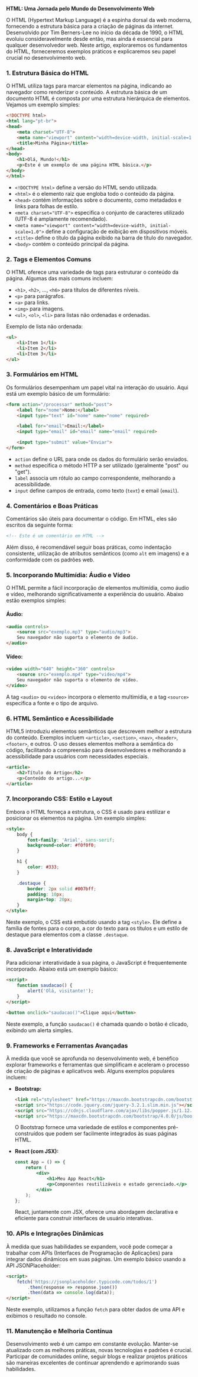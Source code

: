 **HTML: Uma Jornada pelo Mundo do Desenvolvimento Web**

O HTML (Hypertext Markup Language) é a espinha dorsal da web moderna, fornecendo a estrutura básica para a criação de páginas da internet. Desenvolvido por Tim Berners-Lee no início da década de 1990, o HTML evoluiu consideravelmente desde então, mas ainda é essencial para qualquer desenvolvedor web. Neste artigo, exploraremos os fundamentos do HTML, forneceremos exemplos práticos e explicaremos seu papel crucial no desenvolvimento web.

### **1. Estrutura Básica do HTML**

O HTML utiliza tags para marcar elementos na página, indicando ao navegador como renderizar o conteúdo. A estrutura básica de um documento HTML é composta por uma estrutura hierárquica de elementos. Vejamos um exemplo simples:

```html
<!DOCTYPE html>
<html lang="pt-br">
<head>
    <meta charset="UTF-8">
    <meta name="viewport" content="width=device-width, initial-scale=1.0">
    <title>Minha Página</title>
</head>
<body>
    <h1>Olá, Mundo!</h1>
    <p>Este é um exemplo de uma página HTML básica.</p>
</body>
</html>
```

- `<!DOCTYPE html>` define a versão do HTML sendo utilizada.
- `<html>` é o elemento raiz que engloba todo o conteúdo da página.
- `<head>` contém informações sobre o documento, como metadados e links para folhas de estilo.
- `<meta charset="UTF-8">` especifica o conjunto de caracteres utilizado (UTF-8 é amplamente recomendado).
- `<meta name="viewport" content="width=device-width, initial-scale=1.0">` define a configuração de exibição em dispositivos móveis.
- `<title>` define o título da página exibido na barra de título do navegador.
- `<body>` contém o conteúdo principal da página.

### **2. Tags e Elementos Comuns**

O HTML oferece uma variedade de tags para estruturar o conteúdo da página. Algumas das mais comuns incluem:

- `<h1>`, `<h2>`, ..., `<h6>` para títulos de diferentes níveis.
- `<p>` para parágrafos.
- `<a>` para links.
- `<img>` para imagens.
- `<ul>`, `<ol>`, `<li>` para listas não ordenadas e ordenadas.

Exemplo de lista não ordenada:

```html
<ul>
    <li>Item 1</li>
    <li>Item 2</li>
    <li>Item 3</li>
</ul>
```

### **3. Formulários em HTML**

Os formulários desempenham um papel vital na interação do usuário. Aqui está um exemplo básico de um formulário:

```html
<form action="/processar" method="post">
    <label for="nome">Nome:</label>
    <input type="text" id="nome" name="nome" required>

    <label for="email">Email:</label>
    <input type="email" id="email" name="email" required>

    <input type="submit" value="Enviar">
</form>
```

- `action` define o URL para onde os dados do formulário serão enviados.
- `method` especifica o método HTTP a ser utilizado (geralmente "post" ou "get").
- `label` associa um rótulo ao campo correspondente, melhorando a acessibilidade.
- `input` define campos de entrada, como texto (`text`) e email (`email`).

### **4. Comentários e Boas Práticas**

Comentários são úteis para documentar o código. Em HTML, eles são escritos da seguinte forma:

```html
<!-- Este é um comentário em HTML -->
```

Além disso, é recomendável seguir boas práticas, como indentação consistente, utilização de atributos semânticos (como `alt` em imagens) e a conformidade com os padrões web.

### **5. Incorporando Multimídia: Áudio e Vídeo**

O HTML permite a fácil incorporação de elementos multimídia, como áudio e vídeo, melhorando significativamente a experiência do usuário. Abaixo estão exemplos simples:

#### Áudio:
```html
<audio controls>
    <source src="exemplo.mp3" type="audio/mp3">
    Seu navegador não suporta o elemento de áudio.
</audio>
```

#### Vídeo:
```html
<video width="640" height="360" controls>
    <source src="exemplo.mp4" type="video/mp4">
    Seu navegador não suporta o elemento de vídeo.
</video>
```

A tag `<audio>` ou `<video>` incorpora o elemento multimídia, e a tag `<source>` especifica a fonte e o tipo de arquivo.

### **6. HTML Semântico e Acessibilidade**

HTML5 introduziu elementos semânticos que descrevem melhor a estrutura do conteúdo. Exemplos incluem `<article>`, `<section>`, `<nav>`, `<header>`, `<footer>`, e outros. O uso desses elementos melhora a semântica do código, facilitando a compreensão para desenvolvedores e melhorando a acessibilidade para usuários com necessidades especiais.

```html
<article>
    <h2>Título do Artigo</h2>
    <p>Conteúdo do artigo...</p>
</article>
```

### **7. Incorporando CSS: Estilo e Layout**

Embora o HTML forneça a estrutura, o CSS é usado para estilizar e posicionar os elementos na página. Um exemplo simples:

```html
<style>
    body {
        font-family: 'Arial', sans-serif;
        background-color: #f0f0f0;
    }

    h1 {
        color: #333;
    }

    .destaque {
        border: 2px solid #007bff;
        padding: 10px;
        margin-top: 20px;
    }
</style>
```

Neste exemplo, o CSS está embutido usando a tag `<style>`. Ele define a família de fontes para o corpo, a cor do texto para os títulos e um estilo de destaque para elementos com a classe `.destaque`.

### **8. JavaScript e Interatividade**

Para adicionar interatividade à sua página, o JavaScript é frequentemente incorporado. Abaixo está um exemplo básico:

```html
<script>
    function saudacao() {
        alert('Olá, visitante!');
    }
</script>

<button onclick="saudacao()">Clique aqui</button>
```

Neste exemplo, a função `saudacao()` é chamada quando o botão é clicado, exibindo um alerta simples.

### **9. Frameworks e Ferramentas Avançadas**

À medida que você se aprofunda no desenvolvimento web, é benéfico explorar frameworks e ferramentas que simplificam e aceleram o processo de criação de páginas e aplicativos web. Alguns exemplos populares incluem:

- **Bootstrap:**
  ```html
  <link rel="stylesheet" href="https://maxcdn.bootstrapcdn.com/bootstrap/4.0.0/css/bootstrap.min.css">
  <script src="https://code.jquery.com/jquery-3.2.1.slim.min.js"></script>
  <script src="https://cdnjs.cloudflare.com/ajax/libs/popper.js/1.12.9/umd/popper.min.js"></script>
  <script src="https://maxcdn.bootstrapcdn.com/bootstrap/4.0.0/js/bootstrap.min.js"></script>
  ```

  O Bootstrap fornece uma variedade de estilos e componentes pré-construídos que podem ser facilmente integrados às suas páginas HTML.

- **React (com JSX):**
  ```jsx
  const App = () => {
      return (
          <div>
              <h1>Meu App React</h1>
              <p>Componentes reutilizáveis e estado gerenciado.</p>
          </div>
      );
  };
  ```

  React, juntamente com JSX, oferece uma abordagem declarativa e eficiente para construir interfaces de usuário interativas.

### **10. APIs e Integrações Dinâmicas**

À medida que suas habilidades se expandem, você pode começar a trabalhar com APIs (Interfaces de Programação de Aplicações) para integrar dados dinâmicos em suas páginas. Um exemplo básico usando a API JSONPlaceholder:

```html
<script>
    fetch('https://jsonplaceholder.typicode.com/todos/1')
        .then(response => response.json())
        .then(data => console.log(data));
</script>
```

Neste exemplo, utilizamos a função `fetch` para obter dados de uma API e exibimos o resultado no console.

### **11. Manutenção e Melhoria Contínua**

Desenvolvimento web é um campo em constante evolução. Manter-se atualizado com as melhores práticas, novas tecnologias e padrões é crucial. Participar de comunidades online, seguir blogs e realizar projetos práticos são maneiras excelentes de continuar aprendendo e aprimorando suas habilidades.

